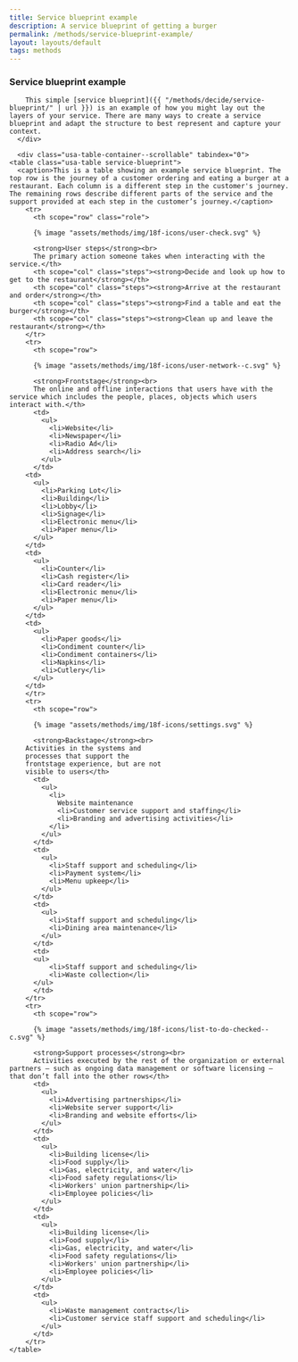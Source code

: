 ```yaml
---
title: Service blueprint example
description: A service blueprint of getting a burger
permalink: /methods/service-blueprint-example/
layout: layouts/default
tags: methods
---
```


<style type="text/css" media="print">
@page {
  margin: 1in;
}
</style>

<div class="layout--service-blueprint-example">
  <section class="category category--decide usa-section usa-prose">
    <section class="example-card grid-container">
      <h1>Service blueprint example</h1>
      <div class="grid-col-10">

        This simple [service blueprint]({{ "/methods/decide/service-blueprint/" | url }}) is an example of how you might lay out the layers of your service. There are many ways to create a service blueprint and adapt the structure to best represent and capture your context.
      </div>

      <div class="usa-table-container--scrollable" tabindex="0">
    <table class="usa-table service-blueprint">
      <caption>This is a table showing an example service blueprint. The top row is the journey of a customer ordering and eating a burger at a restaurant. Each column is a different step in the customer's journey. The remaining rows describe different parts of the service and the support provided at each step in the customer’s journey.</caption>
        <tr>
          <th scope="row" class="role">

          {% image "assets/methods/img/18f-icons/user-check.svg" %}

          <strong>User steps</strong><br>
          The primary action someone takes when interacting with the service.</th>
          <th scope="col" class="steps"><strong>Decide and look up how to get to the restaurant</strong></th>
          <th scope="col" class="steps"><strong>Arrive at the restaurant and order</strong></th>
          <th scope="col" class="steps"><strong>Find a table and eat the burger</strong></th>
          <th scope="col" class="steps"><strong>Clean up and leave the restaurant</strong></th>
        </tr>
        <tr>
          <th scope="row">

          {% image "assets/methods/img/18f-icons/user-network--c.svg" %}

          <strong>Frontstage</strong><br>
          The online and offline interactions that users have with the service which includes the people, places, objects which users interact with.</th>
          <td>
            <ul>
              <li>Website</li>
              <li>Newspaper</li>
              <li>Radio Ad</li>
              <li>Address search</li>
            </ul>
          </td>
        <td>
          <ul>
            <li>Parking Lot</li>
            <li>Building</li>
            <li>Lobby</li>
            <li>Signage</li>
            <li>Electronic menu</li>
            <li>Paper menu</li>
          </ul>
        </td>
        <td>
          <ul>
            <li>Counter</li>
            <li>Cash register</li>
            <li>Card reader</li>
            <li>Electronic menu</li>
            <li>Paper menu</li>
          </ul>
        </td>
        <td>
          <ul>
            <li>Paper goods</li>
            <li>Condiment counter</li>
            <li>Condiment containers</li>
            <li>Napkins</li>
            <li>Cutlery</li>
          </ul>
        </td>
        </tr>
        <tr>
          <th scope="row">

          {% image "assets/methods/img/18f-icons/settings.svg" %}

          <strong>Backstage</strong><br>
        Activities in the systems and
        processes that support the
        frontstage experience, but are not
        visible to users</th>
          <td>
            <ul>
              <li>
                Website maintenance
                <li>Customer service support and staffing</li>
                <li>Branding and advertising activities</li>
              </li>
            </ul>
          </td>
          <td>
            <ul>
              <li>Staff support and scheduling</li>
              <li>Payment system</li>
              <li>Menu upkeep</li>
            </ul>
          </td>
          <td>
            <ul>
              <li>Staff support and scheduling</li>
              <li>Dining area maintenance</li>
            </ul>
          </td>
          <td>
          <ul>
              <li>Staff support and scheduling</li>
              <li>Waste collection</li>
          </ul>
          </td>
        </tr>
        <tr>
          <th scope="row">

          {% image "assets/methods/img/18f-icons/list-to-do-checked--c.svg" %}

          <strong>Support processes</strong><br>
          Activities executed by the rest of the organization or external partners — such as ongoing data management or software licensing — that don’t fall into the other rows</th>
          <td>
            <ul>
              <li>Advertising partnerships</li>
              <li>Website server support</li>
              <li>Branding and website efforts</li>
            </ul>
          </td>
          <td>
            <ul>
              <li>Building license</li>
              <li>Food supply</li>
              <li>Gas, electricity, and water</li>
              <li>Food safety regulations</li>
              <li>Workers' union partnership</li>
              <li>Employee policies</li>
            </ul>
          </td>
          <td>
            <ul>
              <li>Building license</li>
              <li>Food supply</li>
              <li>Gas, electricity, and water</li>
              <li>Food safety regulations</li>
              <li>Workers' union partnership</li>
              <li>Employee policies</li>
            </ul>
          </td>
          <td>
            <ul>
              <li>Waste management contracts</li>
              <li>Customer service staff support and scheduling</li>
            </ul>
          </td>
        </tr>
    </table>
  </div>
    </section>
  </section>
</div>
